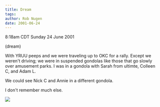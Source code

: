 ```yaml
---
title: Dream
tags: 
author: Rob Nugen
date: 2001-06-24
---
```


<title></title>
<p class=date>8:18am CDT Sunday 24 June 2001</p>
<p class=note>(dream)</p>

<p class=dream>With YRUU peeps and we were traveling up to OKC for a
rally.  Except we weren't driving; we were in suspended gondolas like
those that go slowly over amusement parks.  I was in a gondola with
Sarah from ultimte,  Colleen C, and Adam L.</p>

<p class=dream>We could see Nick C and Annie in a different gondola.</p>

<p>I don't remember much else.</p>

<p><img src='/images/rob/wL-ROB.gif'/></p>

